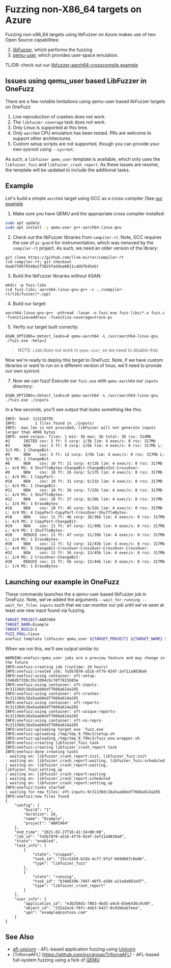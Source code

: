 # Fuzzing non-X86_64 targets on Azure

Fuzzing non-x86_64 targets using libFuzzer on Azure makes use of two Open
Source capabilities:

2. [libFuzzer](https://www.llvm.org/docs/LibFuzzer.html), which performs the fuzzing
3. [qemu-user](https://qemu.readthedocs.io/en/latest/user/main.html), which provides user-space emulation.

TL/DR: check out our [libfuzzer-aarch64-crosscompile example](../../src/integration-tests/libfuzzer-aarch64-crosscompile/)

## Issues using qemu_user based LibFuzzer in OneFuzz

There are a few notable limitations using qemu-user based libFuzzer targets on OneFuzz
1. Live reproduction of crashes does not work.
2. The `libfuzzer-coverage` task does not work.
3. Only Linux is supported at this time.
4. Only `aarch64` CPU emulation has been tested.  PRs are welcome to support other architectures.
5. Custom setup scripts are not supported, though you can provide your own sysroot using `--sysroot`.

As such, a `libfuzzer qemu_user` template is available, which only uses the `libfuzzer_fuzz` and `libfuzzer_crash_report`.  As these issues are resolve, the template will be updated to include the additional tasks.

## Example

Let's build a simple `aarch64` target using GCC as a cross-compiler (See [our example](../../src/integration-tests/libfuzzer-aarch64-crosscompile/)

1. Make sure you have QEMU and the appropriate cross compiler installed:
  ```bash
  sudo apt update
  sudo apt install -y qemu-user g++-aarch64-linux-gnu
  ```
2. Check out the libFuzzer libraries from `compiler-rt`.  Note, GCC requires the use of `pc-guard` for instrumentation, which was removed by the `compiler-rt` project.  As such, we need an older version of the library:
  ```
  git clone https://github.com/llvm-mirror/compiler-rt
  (cd compiler-rt; git checkout daa6759576548a2f3825faddaa6811cabbfb45eb)
  ```
3. Build the libFuzzer libraries *without* ASAN:
  ```
  mkdir -p fuzz-libs
  (cd fuzz-libs; aarch64-linux-gnu-g++ -c ../compiler-rt/lib/fuzzer/*.cpp)
  ```
4. Build our target:
  ```
  aarch64-linux-gnu-g++ -pthread -lasan -o fuzz.exe fuzz-libs/*.o fuzz.c -fsanitize=address -fsanitize-coverage=trace-pc
  ```
5. Verify our target built correctly:
  ```
  ASAN_OPTIONS=:detect_leaks=0 qemu-aarch64 -L /usr/aarch64-linux-gnu ./fuzz.exe -help=1
  ```
  > NOTE: `LSAN` does not work in `qemu-user`, so we need to disable that.

Now we're ready to deploy this target to OneFuzz. Note, if we have custom
libraries or want to run on a different version of linux, we'll need to
provide our own sysroot.

7. Now we can fuzz!
  Execute our `fuzz.exe` with `qemu-aarch64` our `inputs` directory:
  ```
  ASAN_OPTIONS=:detect_leaks=0 qemu-aarch64 -L /usr/aarch64-linux-gnu ./fuzz.exe ./inputs
  ```

  In a few seconds, you'll see output that looks something like this:
  ```
  INFO: Seed: 113138795
  INFO:        1 files found in ./inputs/                                                                                                                    INFO: -max_len is not provided; libFuzzer will not generate inputs larger than 4096 bytes
  INFO: seed corpus: files: 1 min: 3b max: 3b total: 3b rss: 314Mb
  #2      INITED cov: 5 ft: 5 corp: 1/3b lim: 4 exec/s: 0 rss: 317Mb
  #3      NEW    cov: 5 ft: 9 corp: 2/6b lim: 4 exec/s: 0 rss: 317Mb L: 3/3 MS: 1 ChangeBit-
  #4      NEW    cov: 5 ft: 13 corp: 3/9b lim: 4 exec/s: 0 rss: 317Mb L: 3/3 MS: 1 ChangeBit-
  #8      NEW    cov: 10 ft: 21 corp: 4/13b lim: 4 exec/s: 0 rss: 317Mb L: 4/4 MS: 4 ShuffleBytes-ChangeBit-ChangeBinInt-CrossOver-
  #9      NEW    cov: 10 ft: 26 corp: 5/17b lim: 4 exec/s: 0 rss: 317Mb L: 4/4 MS: 1 CopyPart-
  #10     NEW    cov: 10 ft: 31 corp: 6/21b lim: 4 exec/s: 0 rss: 317Mb L: 4/4 MS: 1 ChangeBit-
  #11     NEW    cov: 10 ft: 36 corp: 7/25b lim: 4 exec/s: 0 rss: 317Mb L: 4/4 MS: 1 ShuffleBytes-
  #12     NEW    cov: 10 ft: 37 corp: 8/28b lim: 4 exec/s: 0 rss: 317Mb L: 3/4 MS: 1 EraseBytes-
  #16     NEW    cov: 10 ft: 45 corp: 9/32b lim: 4 exec/s: 0 rss: 317Mb L: 4/4 MS: 4 CopyPart-CopyPart-CrossOver-ShuffleBytes-
  #18     NEW    cov: 11 ft: 46 corp: 10/36b lim: 4 exec/s: 0 rss: 317Mb L: 4/4 MS: 2 CopyPart-ChangeBit-
  #19     NEW    cov: 11 ft: 47 corp: 11/40b lim: 4 exec/s: 0 rss: 317Mb L: 4/4 MS: 1 ShuffleBytes-
  #20     REDUCE cov: 11 ft: 47 corp: 11/39b lim: 4 exec/s: 0 rss: 317Mb L: 2/4 MS: 1 EraseBytes-
  #30     NEW    cov: 11 ft: 52 corp: 12/43b lim: 4 exec/s: 0 rss: 317Mb L: 4/4 MS: 5 ChangeBit-CrossOver-CrossOver-CrossOver-CrossOver-
  #32     NEW    cov: 11 ft: 56 corp: 13/45b lim: 4 exec/s: 0 rss: 317Mb L: 2/4 MS: 2 CrossOver-ChangeBit-
  #38     REDUCE cov: 11 ft: 56 corp: 13/44b lim: 4 exec/s: 0 rss: 317Mb L: 1/4 MS: 1 EraseBytes-
  ```
## Launching our example in OneFuzz

These commands launches the a qemu-user based libFuzzer job in OneFuzz.  Note, we've added the arguments `--wait_for_running --wait_for_files inputs` such that we can monitor our job until we've seen at least one new input found via fuzzing.
```bash
TARGET_PROJECT=AARCH64
TARGET_NAME=Example
TARGET_BUILD=1
FUZZ_POOL=linux
onefuzz template libfuzzer qemu_user ${TARGET_PROJECT} ${TARGET_NAME} ${TARGET_BUILD} ${FUZZ_POOL} --wait_for_running --wait_for_files inputs
```

When we run this, we'll see output similar to:
```
WARNING:onefuzz:qemu_user jobs are a preview feature and may change in the future
INFO:onefuzz:creating job (runtime: 24 hours)
INFO:onefuzz:created job: fa5b7870-a51b-4f79-924f-2ef11a9830a0
INFO:onefuzz:using container: oft-setup-5346d5f33bc35c3d94cbc70f7815b85e
INFO:onefuzz:using container: oft-inputs-9c31136dc16a5aab8edf7666a614a285
INFO:onefuzz:using container: oft-crashes-9c31136dc16a5aab8edf7666a614a285
INFO:onefuzz:using container: oft-reports-9c31136dc16a5aab8edf7666a614a285
INFO:onefuzz:using container: oft-unique-reports-9c31136dc16a5aab8edf7666a614a285
INFO:onefuzz:using container: oft-no-repro-9c31136dc16a5aab8edf7666a614a285
INFO:onefuzz:uploading target exe `fuzz.exe`
INFO:onefuzz:uploading /tmp/tmp_9_f9kc3/setup.sh
INFO:onefuzz:uploading /tmp/tmp_9_f9kc3/fuzz.exe-wrapper.sh
INFO:onefuzz:creating libfuzzer_fuzz task
INFO:onefuzz:creating libfuzzer_crash_report task
INFO:onefuzz:done creating tasks
- waiting on: libfuzzer_crash_report:init, libfuzzer_fuzz:init
- waiting on: libfuzzer_crash_report:waiting, libfuzzer_fuzz:scheduled
| waiting on: libfuzzer_crash_report:waiting, libfuzzer_fuzz:setting_up
/ waiting on: libfuzzer_crash_report:waiting
| waiting on: libfuzzer_crash_report:scheduled
\ waiting on: libfuzzer_crash_report:setting_up
INFO:onefuzz:tasks started
\ waiting for new files: oft-inputs-9c31136dc16a5aab8edf7666a614a285
INFO:onefuzz:new files found
{
    "config": {
        "build": "1",
        "duration": 24,
        "name": "Example",
        "project": "AARCH64"
    },
    "end_time": "2021-02-27T16:41:24+00:00",
    "job_id": "fa5b7870-a51b-4f79-924f-2ef11a9830a0",
    "state": "enabled",
    "task_info": [
        {
            "state": "stopped",
            "task_id": "15cc52b9-b15b-4cf7-9fa7-669db67c8e0b",
            "type": "libfuzzer_fuzz"
        },
        {
            "state": "running",
            "task_id": "b3466396-7047-46f5-a58d-a21ada881e97",
            "type": "libfuzzer_crash_report"
        }
    ],
    "user_info": {
        "application_id": "e3b350d1-7863-4bd5-a4c0-83e6436c9c09",
        "object_id": "232a2ac6-f8fc-4eb3-b427-0c91bbab7eea",
        "upn": "example@contoso.com"
    }
}
```

## See Also
* [afl-unicorn](https://github.com/Battelle/afl-unicorn) - AFL-based application fuzzing using [Unicorn](https://www.unicorn-engine.org/)
* [TriforceAFL] (https://github.com/nccgroup/TriforceAFL) - AFL-based full-system fuzzing using a fork of [QEMU](https://qemu.readthedocs.io/)
